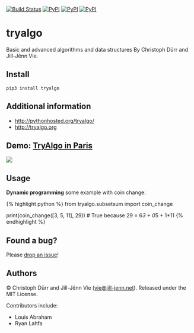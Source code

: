 [![Build Status](https://travis-ci.org/jilljenn/tryalgo.svg?branch=master)](https://travis-ci.org/jilljenn/tryalgo)
[![PyPI](https://img.shields.io/pypi/v/tryalgo.svg)](https://pypi.python.org/pypi/tryalgo/)
[![PyPI](https://img.shields.io/pypi/dm/tryalgo.svg)](https://pypi.python.org/pypi/tryalgo/)
[![PyPI](https://img.shields.io/pypi/pyversions/tryalgo.svg)](https://pypi.python.org/pypi/tryalgo/)

# tryalgo

Basic and advanced algorithms and data structures
By Christoph Dürr and Jill-Jênn Vie.

## Install

    pip3 install tryalgo

## Additional information

- http://pythonhosted.org/tryalgo/
- http://tryalgo.org

## Demo: [TryAlgo in Paris](http://nbviewer.jupyter.org/github/jilljenn/tryalgo/blob/master/examples/TryAlgo%20Maps%20in%20Paris.ipynb)

<a href="http://nbviewer.jupyter.org/github/jilljenn/tryalgo/blob/master/examples/TryAlgo%20Maps%20in%20Paris.ipynb"><img src="http://tryalgo.org/static/paris.png" /></a>

## Usage

**Dynamic programming** some example with coin change:

{% highlight python %}
from tryalgo.subsetsum import coin_change

print(coin_change([3, 5, 11], 29))  # True because 29 = 6*3 + 0*5 + 1*11
{% endhighlight %}

## Found a bug?

Please [drop an issue](https://github.com/jilljenn/tryalgo/issues)!

## Authors

© Christoph Dürr and Jill-Jênn Vie (vie@jill-jenn.net). Released under the MIT License.

Contributors include:

- Louis Abraham
- Ryan Lahfa

